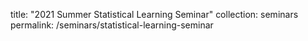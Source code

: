 title: "2021 Summer Statistical Learning Seminar"
collection: seminars
permalink: /seminars/statistical-learning-seminar
